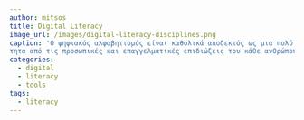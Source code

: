 ```yaml
---
author: mitsos
title: Digital Literacy
image_url: /images/digital-literacy-disciplines.png
caption: 'Ο ψηφιακός αλφαβητισμός είναι καθολικά αποδεκτός ως μια πολύ βασική δεξιότητα, ανεξάρ-
τητα από τις προσωπικές και επαγγελματικές επιδιώξεις του κάθε ανθρώπου.'
categories:
  - digital
  - literacy
  - tools
tags:
  - literacy
---
```

